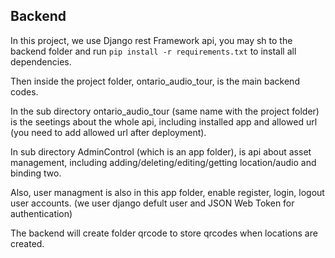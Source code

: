 ## Backend
In this project, we use Django rest Framework api, you may sh to the backend folder and run `pip install -r requirements.txt` to install all dependencies.

Then inside the project folder, ontario_audio_tour, is the main backend codes.

In the sub directory ontario_audio_tour (same name with the project folder) is the seetings about the whole api, including installed app and allowed url (you need to add allowed url after deployment).

In sub directory AdminControl (which is an app folder), is api about asset management, including adding/deleting/editing/getting location/audio and binding two.

Also, user managment is also in this app folder, enable register, login, logout user accounts. (we user django defult user and JSON Web Token for authentication)

The backend will create folder qrcode to store qrcodes when locations are created.
